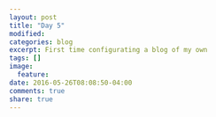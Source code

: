 ```yaml
---
layout: post
title: "Day 5"
modified:
categories: blog
excerpt: First time configurating a blog of my own
tags: []
image:
  feature:
date: 2016-05-26T08:08:50-04:00
comments: true
share: true
---
```


